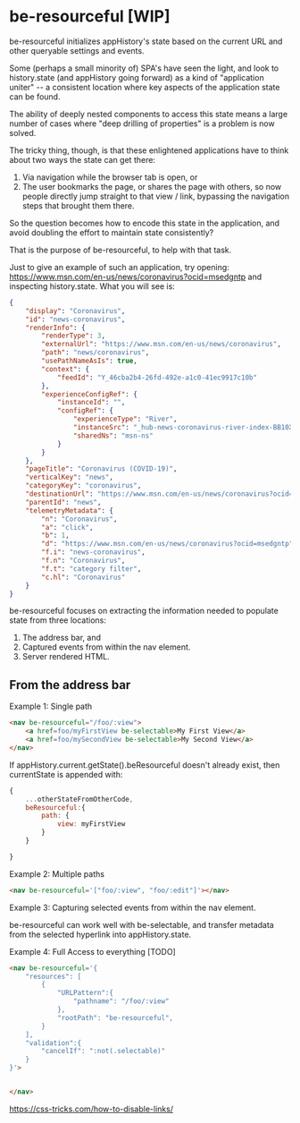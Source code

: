 # be-resourceful [WIP]

be-resourceful initializes appHistory's state based on the current URL and other queryable settings and events.

Some (perhaps a small minority of) SPA's have seen the light, and look to history.state (and appHistory going forward) as a kind of "application uniter" -- a consistent location where key aspects of the application state can be found.  

The ability of deeply nested components to access this state means a large number of cases where "deep drilling of properties" is a problem is now solved.

The tricky thing, though, is that these enlightened applications have to think about two ways the state can get there:

1.  Via navigation while the browser tab is open, or 
2.  The user bookmarks the page, or shares the page with others, so now people directly jump straight to that view / link, bypassing the navigation steps that brought them there.

So the question becomes how to encode this state in the application, and avoid doubling the effort to maintain state consistently?

That is the purpose of be-resourceful, to help with that task.

Just to give an example of such an application, try opening:  https://www.msn.com/en-us/news/coronavirus?ocid=msedgntp and inspecting history.state.  What you will see is:

```JSON
{
    "display": "Coronavirus",
    "id": "news-coronavirus",
    "renderInfo": {
        "renderType": 3,
        "externalUrl": "https://www.msn.com/en-us/news/coronavirus",
        "path": "news/coronavirus",
        "usePathNameAsIs": true,
        "context": {
            "feedId": "Y_46cba2b4-26fd-492e-a1c0-41ec9917c10b"
        },
        "experienceConfigRef": {
            "instanceId": "",
            "configRef": {
                "experienceType": "River",
                "instanceSrc": "_hub-news-coronavirus-river-index-BB10Xdfl",
                "sharedNs": "msn-ns"
            }
        }
    },
    "pageTitle": "Coronavirus (COVID-19)",
    "verticalKey": "news",
    "categoryKey": "coronavirus",
    "destinationUrl": "https://www.msn.com/en-us/news/coronavirus?ocid=msedgntp",
    "parentId": "news",
    "telemetryMetadata": {
        "n": "Coronavirus",
        "a": "click",
        "b": 1,
        "d": "https://www.msn.com/en-us/news/coronavirus?ocid=msedgntp",
        "f.i": "news-coronavirus",
        "f.n": "Coronavirus",
        "f.t": "category filter",
        "c.hl": "Coronavirus"
    }
}
```

be-resourceful focuses on extracting the information needed to populate state from three locations:

1.  The address bar, and 
2.  Captured events from within the nav element.
2.  Server rendered HTML.

## From the address bar

Example 1: Single path

```html
<nav be-resourceful="/foo/:view">
    <a href=foo/myFirstView be-selectable>My First View</a>
    <a href=foo/mySecondView be-selectable>My Second View</a>
</nav>
```

If appHistory.current.getState().beResourceful doesn't already exist, then currentState is appended with:

```JavaScript
{
    ...otherStateFromOtherCode,
    beResourceful:{
        path: {
            view: myFirstView
        }
    }

}
```




Example 2:  Multiple paths

```html
<nav be-resourceful='["foo/:view", "foo/:edit"]'></nav>
```

Example 3:  Capturing selected events from within the nav element.

be-resourceful can work well with be-selectable, and transfer metadata from the selected hyperlink into appHistory.state.

Example 4:  Full Access to everything [TODO]


```html
<nav be-resourceful='{
    "resources": [
        {
            "URLPattern":{
                "pathname": "/foo/:view"
            },
            "rootPath": "be-resourceful",
        }
    ],
    "validation":{
        "cancelIf": ":not(.selectable)"
    }
}'>


</nav>
```

https://css-tricks.com/how-to-disable-links/


